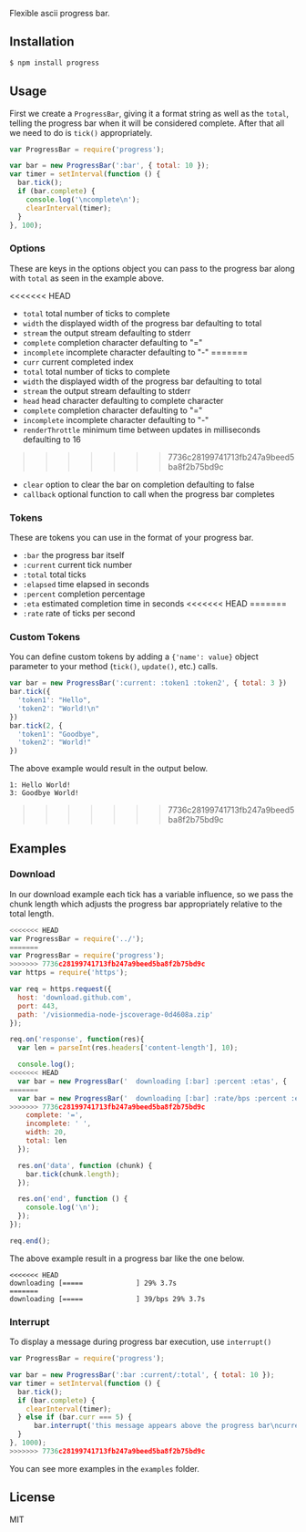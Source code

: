 Flexible ascii progress bar.

## Installation

```bash
$ npm install progress
```

## Usage

First we create a `ProgressBar`, giving it a format string
as well as the `total`, telling the progress bar when it will
be considered complete. After that all we need to do is `tick()` appropriately.

```javascript
var ProgressBar = require('progress');

var bar = new ProgressBar(':bar', { total: 10 });
var timer = setInterval(function () {
  bar.tick();
  if (bar.complete) {
    console.log('\ncomplete\n');
    clearInterval(timer);
  }
}, 100);
```

### Options

These are keys in the options object you can pass to the progress bar along with
`total` as seen in the example above.

<<<<<<< HEAD
- `total` total number of ticks to complete
- `width` the displayed width of the progress bar defaulting to total
- `stream` the output stream defaulting to stderr
- `complete` completion character defaulting to "="
- `incomplete` incomplete character defaulting to "-"
=======
- `curr` current completed index
- `total` total number of ticks to complete
- `width` the displayed width of the progress bar defaulting to total
- `stream` the output stream defaulting to stderr
- `head` head character defaulting to complete character
- `complete` completion character defaulting to "="
- `incomplete` incomplete character defaulting to "-"
- `renderThrottle` minimum time between updates in milliseconds defaulting to 16
>>>>>>> 7736c28199741713fb247a9beed5ba8f2b75bd9c
- `clear` option to clear the bar on completion defaulting to false
- `callback` optional function to call when the progress bar completes

### Tokens

These are tokens you can use in the format of your progress bar.

- `:bar` the progress bar itself
- `:current` current tick number
- `:total` total ticks
- `:elapsed` time elapsed in seconds
- `:percent` completion percentage
- `:eta` estimated completion time in seconds
<<<<<<< HEAD
=======
- `:rate` rate of ticks per second

### Custom Tokens

You can define custom tokens by adding a `{'name': value}` object parameter to your method (`tick()`, `update()`, etc.) calls.

```javascript
var bar = new ProgressBar(':current: :token1 :token2', { total: 3 })
bar.tick({
  'token1': "Hello",
  'token2': "World!\n"
})
bar.tick(2, {
  'token1': "Goodbye",
  'token2': "World!"
})
```
The above example would result in the output below.

```
1: Hello World!
3: Goodbye World!
```
>>>>>>> 7736c28199741713fb247a9beed5ba8f2b75bd9c

## Examples

### Download

In our download example each tick has a variable influence, so we pass the chunk
length which adjusts the progress bar appropriately relative to the total
length.

```javascript
<<<<<<< HEAD
var ProgressBar = require('../');
=======
var ProgressBar = require('progress');
>>>>>>> 7736c28199741713fb247a9beed5ba8f2b75bd9c
var https = require('https');

var req = https.request({
  host: 'download.github.com',
  port: 443,
  path: '/visionmedia-node-jscoverage-0d4608a.zip'
});

req.on('response', function(res){
  var len = parseInt(res.headers['content-length'], 10);

  console.log();
<<<<<<< HEAD
  var bar = new ProgressBar('  downloading [:bar] :percent :etas', {
=======
  var bar = new ProgressBar('  downloading [:bar] :rate/bps :percent :etas', {
>>>>>>> 7736c28199741713fb247a9beed5ba8f2b75bd9c
    complete: '=',
    incomplete: ' ',
    width: 20,
    total: len
  });

  res.on('data', function (chunk) {
    bar.tick(chunk.length);
  });

  res.on('end', function () {
    console.log('\n');
  });
});

req.end();
```

The above example result in a progress bar like the one below.

```
<<<<<<< HEAD
downloading [=====             ] 29% 3.7s
=======
downloading [=====             ] 39/bps 29% 3.7s
```

### Interrupt

To display a message during progress bar execution, use `interrupt()`
```javascript
var ProgressBar = require('progress');

var bar = new ProgressBar(':bar :current/:total', { total: 10 });
var timer = setInterval(function () {
  bar.tick();
  if (bar.complete) {
    clearInterval(timer);
  } else if (bar.curr === 5) {
      bar.interrupt('this message appears above the progress bar\ncurrent progress is ' + bar.curr + '/' + bar.total);
  }
}, 1000);
>>>>>>> 7736c28199741713fb247a9beed5ba8f2b75bd9c
```

You can see more examples in the `examples` folder.

## License

MIT
